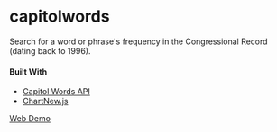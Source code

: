 # capitolwords
Search for a word or phrase's frequency in the Congressional Record (dating back to 1996).

#### Built With
* [Capitol Words API](http://sunlightlabs.github.io/Capitol-Words/)
* [ChartNew.js](https://github.com/FVANCOP/ChartNew.js/)

[Web Demo](http://laminesissoko.com/capitolwords/)
